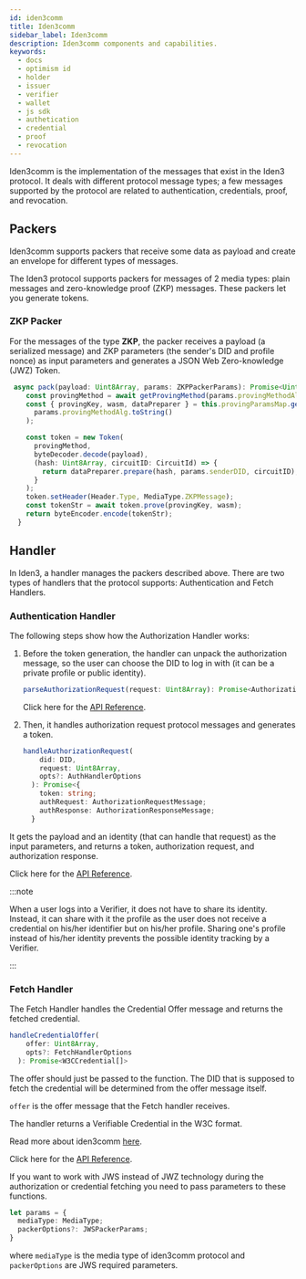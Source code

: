 ```yaml
---
id: iden3comm
title: Iden3comm
sidebar_label: Iden3comm
description: Iden3comm components and capabilities.
keywords:
  - docs
  - optimism id
  - holder
  - issuer
  - verifier
  - wallet
  - js sdk
  - authetication
  - credential
  - proof
  - revocation
---
```


Iden3comm is the implementation of the messages that exist in the Iden3 protocol. It deals with different protocol message types; a few messages supported by the protocol are related to authentication, credentials, proof, and revocation.

## Packers

Iden3comm supports packers that receive some data as payload and create an envelope for different types of messages.

The Iden3 protocol supports packers for messages of 2 media types: plain messages and zero-knowledge proof (ZKP) messages. These packers let you generate tokens.

### ZKP Packer

For the messages of the type **ZKP**, the packer receives a payload (a serialized message) and ZKP parameters (the sender's DID and profile nonce) as input parameters and generates a JSON Web Zero-knowledge (JWZ) Token.

```typescript
 async pack(payload: Uint8Array, params: ZKPPackerParams): Promise<Uint8Array> {
    const provingMethod = await getProvingMethod(params.provingMethodAlg);
    const { provingKey, wasm, dataPreparer } = this.provingParamsMap.get(
      params.provingMethodAlg.toString()
    );

    const token = new Token(
      provingMethod,
      byteDecoder.decode(payload),
      (hash: Uint8Array, circuitID: CircuitId) => {
        return dataPreparer.prepare(hash, params.senderDID, circuitID);
      }
    );
    token.setHeader(Header.Type, MediaType.ZKPMessage);
    const tokenStr = await token.prove(provingKey, wasm);
    return byteEncoder.encode(tokenStr);
  }
```

## Handler

In Iden3, a handler manages the packers described above. There are two types of handlers that the protocol supports: Authentication and Fetch Handlers.

### Authentication Handler

The following steps show how the Authorization Handler works:

1. Before the token generation, the handler can unpack the authorization message, so the user can choose the DID to log in with (it can be a private profile or public identity).

   ```typescript
   parseAuthorizationRequest(request: Uint8Array): Promise<AuthorizationRequestMessage>;
   ```

   Click here for the <a href="https://0xoptimismid.github.io/js-sdk-tutorials/docs/api/js-sdk.authhandler.parseauthorizationrequest#authhandlerparseauthorizationrequest-method" target="_blank">API Reference</a>.

1. Then, it handles authorization request protocol messages and generates a token.

   ```typescript
   handleAuthorizationRequest(
       did: DID,
       request: Uint8Array,
       opts?: AuthHandlerOptions
     ): Promise<{
       token: string;
       authRequest: AuthorizationRequestMessage;
       authResponse: AuthorizationResponseMessage;
     }
   ```

It gets the payload and an identity (that can handle that request) as the input parameters, and returns a token, authorization request, and authorization response.

Click here for the <a href="https://0xoptimismid.github.io/js-sdk-tutorials/docs/api/js-sdk.authhandler.handleauthorizationrequest" target="_blank">API Reference</a>.

:::note

When a user logs into a Verifier, it does not have to share its identity. Instead, it can share with it the profile as the user does not receive a credential on his/her identifier but on his/her profile. Sharing one's profile instead of his/her identity prevents the possible identity tracking by a Verifier.

:::

### Fetch Handler

The Fetch Handler handles the Credential Offer message and returns the fetched credential.

```typescript
handleCredentialOffer(
    offer: Uint8Array,
    opts?: FetchHandlerOptions
  ): Promise<W3CCredential[]>
```

The offer should just be passed to the function. The DID that is supposed to fetch the credential will be determined from the offer message itself.

`offer` is the offer message that the Fetch handler receives.

The handler returns a Verifiable Credential in the W3C format.

Read more about iden3comm [here](https://github.com/iden3/iden3comm/tree/main/protocol).

Click here for the <a href="https://0xoptimismid.github.io/js-sdk-tutorials/docs/api/js-sdk.fetchhandler.handlecredentialoffer#fetchhandlerhandlecredentialoffer-method" target="_blank">API Reference</a>.

If you want to work with JWS instead of JWZ technology during the authorization or credential fetching you need to pass parameters to these functions.

```typescript
let params = {
  mediaType: MediaType;
  packerOptions?: JWSPackerParams;
}
```

where `mediaType` is the media type of iden3comm protocol and `packerOptions` are JWS required parameters.

